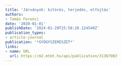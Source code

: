 ```yaml
---
title: 'Járványok: kitörés, terjedés, elfojtás'
authors:
- Tamás Ferenci
date: '2020-01-01'
publishDate: '2024-01-29T15:58:20.124540Z'
publication_types:
- article-journal
publication: '*GYÓGYSZERÉSZET*'
links:
- name: URL
  url: https://m2.mtmt.hu/api/publication/31367983
---
```

